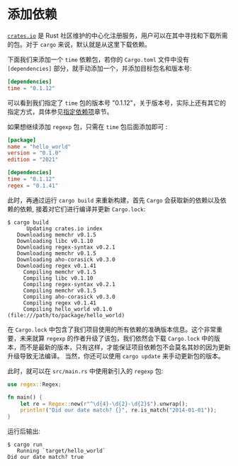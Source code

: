 # 添加依赖

[`crates.io`](https://crates.io) 是 Rust 社区维护的中心化注册服务，用户可以在其中寻找和下载所需的包。对于 `cargo` 来说，默认就是从这里下载依赖。

下面我们来添加一个 `time` 依赖包，若你的 `Cargo.toml` 文件中没有 `[dependencies]` 部分，就手动添加一个，并添加目标包名和版本号:

```toml
[dependencies]
time = "0.1.12"
```

可以看到我们指定了 `time` 包的版本号 "0.1.12"，关于版本号，实际上还有其它的指定方式，具体参见[指定依赖项](https://course.rs/toolchains/cargo/reference/specify-deps.html)章节。

如果想继续添加 `regexp` 包，只需在 `time` 包后面添加即可 :

```toml
[package]
name = "hello_world"
version = "0.1.0"
edition = "2021"

[dependencies]
time = "0.1.12"
regex = "0.1.41"
```

此时，再通过运行 `cargo build` 来重新构建，首先 `Cargo` 会获取新的依赖以及依赖的依赖, 接着对它们进行编译并更新 `Cargo.lock`:

```shell
$ cargo build
      Updating crates.io index
   Downloading memchr v0.1.5
   Downloading libc v0.1.10
   Downloading regex-syntax v0.2.1
   Downloading memchr v0.1.5
   Downloading aho-corasick v0.3.0
   Downloading regex v0.1.41
     Compiling memchr v0.1.5
     Compiling libc v0.1.10
     Compiling regex-syntax v0.2.1
     Compiling memchr v0.1.5
     Compiling aho-corasick v0.3.0
     Compiling regex v0.1.41
     Compiling hello_world v0.1.0 (file:///path/to/package/hello_world)
```

在 `Cargo.lock` 中包含了我们项目使用的所有依赖的准确版本信息。这个非常重要，未来就算 `regexp` 的作者升级了该包，我们依然会下载 `Cargo.lock` 中的版本，而不是最新的版本，只有这样，才能保证项目依赖包不会莫名其妙的因为更新升级导致无法编译。 当然，你还可以使用 `cargo update` 来手动更新包的版本。

此时，就可以在 `src/main.rs` 中使用新引入的 `regexp` 包:

```rust
use regex::Regex;

fn main() {
    let re = Regex::new(r"^\d{4}-\d{2}-\d{2}$").unwrap();
    println!("Did our date match? {}", re.is_match("2014-01-01"));
}
```

运行后输出:

```shell
$ cargo run
   Running `target/hello_world`
Did our date match? true
```
